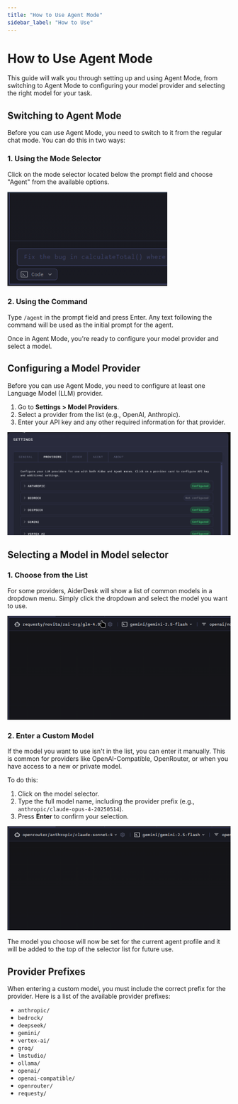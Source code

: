 ```yaml
---
title: "How to Use Agent Mode"
sidebar_label: "How to Use"
---
```

# How to Use Agent Mode

This guide will walk you through setting up and using Agent Mode, from switching to Agent Mode to configuring your model provider and selecting the right model for your task.

## Switching to Agent Mode

Before you can use Agent Mode, you need to switch to it from the regular chat mode. You can do this in two ways:

### 1. Using the Mode Selector

Click on the mode selector located below the prompt field and choose "Agent" from the available options.

![Mode selector showing Agent option](../images/mode-selector-agent.gif)

### 2. Using the Command

Type `/agent` in the prompt field and press Enter. Any text following the command will be used as the initial prompt for the agent.

Once in Agent Mode, you're ready to configure your model provider and select a model.

## Configuring a Model Provider

Before you can use Agent Mode, you need to configure at least one Language Model (LLM) provider.

1. Go to **Settings > Model Providers**.
2. Select a provider from the list (e.g., OpenAI, Anthropic).
3. Enter your API key and any other required information for that provider.

![Setting API key for Anthropic](../images/provider-api-key.gif)

## Selecting a Model in Model selector

### 1. Choose from the List

For some providers, AiderDesk will show a list of common models in a dropdown menu. Simply click the dropdown and select the model you want to use.

![Choosing a model from the list](../images/model-selector-default.gif)

### 2. Enter a Custom Model

If the model you want to use isn't in the list, you can enter it manually. This is common for providers like OpenAI-Compatible, OpenRouter, or when you have access to a new or private model.

To do this:

1. Click on the model selector.
2. Type the full model name, including the provider prefix (e.g., `anthropic/claude-opus-4-20250514`).
3. Press **Enter** to confirm your selection.

![Entering custom model](../images/model-selector-custom.gif)

The model you choose will now be set for the current agent profile and it will be added to the top of the selector list for future use.

## Provider Prefixes

When entering a custom model, you must include the correct prefix for the provider. Here is a list of the available provider prefixes:

- `anthropic/`
- `bedrock/`
- `deepseek/`
- `gemini/`
- `vertex-ai/`
- `groq/`
- `lmstudio/`
- `ollama/`
- `openai/`
- `openai-compatible/`
- `openrouter/`
- `requesty/`
